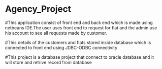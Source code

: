# Agency_Project


#This application consist of front end and back end which is made using netbeans IDE.The
user uses front end to request for flat and the admin use his account to see all requests
made by customer.

#This details of the customers and flats stored inside database which is
connected to front end using JDBC-ODBC connectivity


#This project is a database project that connect to oracle database and it will store and retrive record from database
